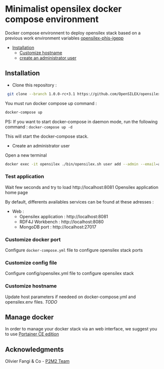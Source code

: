 

# Minimalist opensilex docker compose environment

Docker compose environnent to deploy opensilex stack based on a previous work environment variables [opensilex-phis-igepp](https://github.com/p2m2/opensilex-phis-igepp)

  - [Installation](#installation)
    - [Customize hostname](#customize-hostname)
    - [create an administrator user](#create-an-administrator-user)
## Installation

- Clone this repository :

```bash
 git clone --branch 1.0.0-rc+3.1 https://github.com/OpenSILEX/opensilex-docker-compose
```
  
You must run docker compose up command :

```bash
docker-compose up
```

PS: If you want to start docker-compose in daemon mode, run the following command : ``docker-compose up -d ``


This will start the docker-compose stack.


- Create an administrator user

Open a new terminal

```bash
docker exec -it opensilex ./bin/opensilex.sh user add --admin --email=admin@opensilex.org --lang=fr --firstName=firstName --lastName=lastName --password=admin
```

### Test application

Wait few seconds and try to load http://localhost:8081 Opensilex application home page

By default, differents availables services can be found at these adresses :

- Web :
  - Opensilex application : http://localhost:8081
  - RDF4J Workbench  :  http://localhost:8080
  - MongoDB port : http://localhost:27017
### Customize docker port 

Configure  ``docker-compose.yml`` file to configure opensilex stack ports
### Customize config file

Configure config/opensilex.yml file to configure opensilex stack

### Customize hostname

Update host parameters if needeed on docker-compose.yml and  opensilex.env files.
*TODO*

## Manage docker

In order to manage your docker stack via an web interface, we suggest you to use [Portainer CE edition](https://docs.portainer.io/start/install?_ga=2.152302650.2059608137.1662022383-1714209046.1662022383)

## Acknowledgments

Olivier Fangi & Co - [P2M2 Team](https://github.com/p2m2)